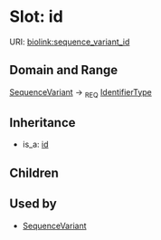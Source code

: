 # Slot: id




URI: [biolink:sequence_variant_id](https://w3id.org/biolink/vocab/sequence_variant_id)
## Domain and Range

[SequenceVariant](SequenceVariant.md) ->  <sub>REQ</sub> [IdentifierType](IdentifierType.md)
## Inheritance

 *  is_a: [id](id.md)
## Children

## Used by

 * [SequenceVariant](SequenceVariant.md)
